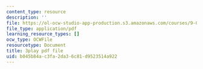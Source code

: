 ```yaml
---
content_type: resource
description: ''
file: https://ol-ocw-studio-app-production.s3.amazonaws.com/courses/9-00sc-introduction-to-psychology-fall-2011/b045b84ac3fa2da36c81d9523514a922_bihrpOS0qtY.pdf
file_type: application/pdf
learning_resource_types: []
ocw_type: OCWFile
resourcetype: Document
title: 3play pdf file
uid: b045b84a-c3fa-2da3-6c81-d9523514a922
---
```

